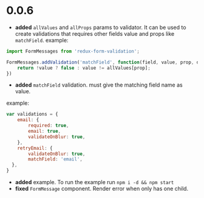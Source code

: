 # 0.0.6
- **added** `allValues` and `allProps` params to validator.
    It can be used to create validations that requires other fields value and props  like `matchField`.
example:
```javascript
import FormMessages from 'redux-form-validation';

FormMessages.addValidation('matchField', function(field, value, prop, dispatch, allValues, allProps){
    return !value ? false : value != allValues[prop];
})
```

- **added** `matchField` validation.
    must give the matching field name as value.

example:
```javascript 
var validations = {
    email: {
        required: true,
        email: true,
        validateOnBlur: true,
    },
    retryEmail: {
        validateOnBlur: true,
        matchField: 'email',
  },
}
```
- **added** example.
    To run the example run `npm i -d && npm start`
- **fixed** `FormMessage` component.
    Render error when only has one child.
